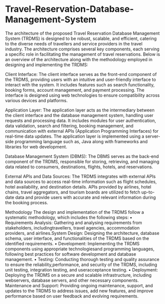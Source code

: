 # Travel-Reservation-Database-Management-System
The architecture of the proposed Travel Reservation Database Management System
(TRDMS) is designed to be robust, scalable, and efficient, catering to the diverse needs of
travellers and service providers in the travel industry. 
The architecture comprises several key
components, each serving a specific role in facilitating the management of travel reservations.
Below is an overview of the architecture along with the methodology employed in designing
and implementing the TRDMS:

Client Interface:
The client interface serves as the front-end component of the TRDMS, providing users with
an intuitive and user-friendly interface to interact with the system.
It includes features such as search functionality, booking forms, account management, and
payment processing.
The interface is designed using web technologies to ensure compatibility across various
devices and platforms.

Application Layer:
The application layer acts as the intermediary between the client interface and the database
management system, handling user requests and processing data.
It includes modules for user authentication, data validation, search and filtering, booking
management, and communication with external APIs (Application Programming Interfaces)
for real-time data updates.
The application layer is implemented using a server-side programming language such as,
Java along with frameworks and libraries for web development.

Database Management System (DBMS):
The DBMS serves as the back-end component of the TRDMS, responsible for storing,
retrieving, and managing data related to consumers, destinations, flights, hotels, and
reservations.

External APIs and Data Sources:
The TRDMS integrates with external APIs and data sources to access real-time information
such as flight schedules, hotel availability, and destination details.
APIs provided by airlines, hotel chains, travel aggregators, and tourism boards are utilized to fetch up-to-date data and provide users with accurate and relevant information during the booking
process.

Methodology
The design and implementation of the TRDMS follow a systematic methodology, which
includes the following steps:
• Requirements Analysis: Gathering and analysing requirements from stakeholders, includingtravellers, travel agencies, accommodation providers, and airlines.System Design: Designing the architecture, database schema, user interface, and functionalities of the TRDMS based on the identified requirements.
• Development: Implementing the TRDMS components using appropriate technologiesand programming languages, following best practices for software development and database management.
• Testing: Conducting thorough testing and quality assurance to ensure the reliability,performance, and security of the TRDMS, including unit testing, integration testing, and useracceptance testing.
• Deployment: Deploying the TRDMS on a secure and scalable infrastructure, including webservers, database servers, and other necessary components. Maintenance and Support: Providing ongoing maintenance, support, and updates to the TRDMS to address issues, add new features, and improve performance based on user feedback and evolving requirements.
